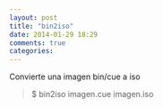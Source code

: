 ```yaml
---
layout: post
title: "bin2iso"
date: 2014-01-29 18:29
comments: true
categories: 
---
```

Convierte una imagen bin/cue a iso

>$ bin2iso imagen.cue  imagen.iso 

